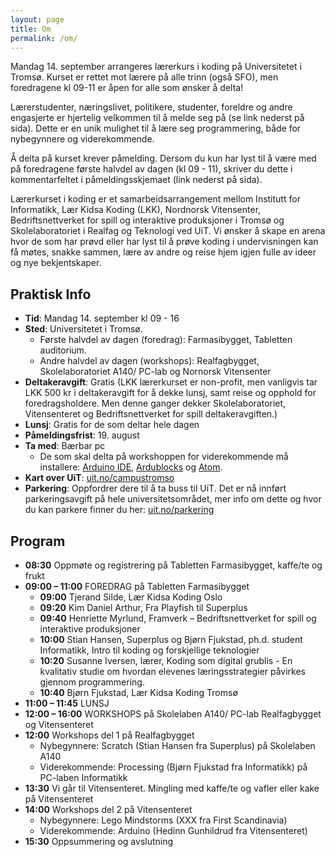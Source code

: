 ```yaml
---
layout: page
title: Om
permalink: /om/
---
```


Mandag 14. september arrangeres lærerkurs i koding på Universitetet i Tromsø.
Kurset er rettet mot lærere på alle trinn (også SFO), men foredragene kl 09-11
er åpen for alle som ønsker å delta!

Lærerstudenter, næringslivet, politikere, studenter, foreldre og andre
engasjerte er hjertelig velkommen til å melde seg på (se link nederst på sida).
Dette er en unik mulighet til å lære seg programmering, både for nybegynnere og
viderekommende.

Å delta på kurset krever påmelding. Dersom du kun har lyst til å være med på
foredragene første halvdel av dagen (kl 09 - 11), skriver du dette i
kommentarfeltet i påmeldingsskjemaet (link nederst på sida). 

Lærerkurset i koding er et samarbeidsarrangement mellom Institutt for
Informatikk, Lær Kidsa Koding (LKK), Nordnorsk Vitensenter, Bedriftsnettverket
for spill og interaktive produksjoner i Tromsø og Skolelaboratoriet i Realfag og
Teknologi ved UiT. Vi ønsker å skape en arena hvor de som har prøvd eller
har lyst til å prøve koding i undervisningen kan få møtes, snakke sammen,
lære av andre og reise hjem igjen fulle av ideer og nye bekjentskaper.

## Praktisk Info
- **Tid**: Mandag 14. september kl 09 - 16
- **Sted**: Universitetet i Tromsø.
    - Første halvdel av dagen (foredrag): Farmasibygget, Tabletten auditorium. 
    - Andre halvdel av dagen (workshops): Realfagbygget, Skolelaboratoriet A140/ PC-lab og Nornorsk Vitensenter
- **Deltakeravgift**: Gratis (LKK lærerkurset er non-profit, men vanligvis tar LKK 500 kr i deltakeravgift for å dekke lunsj, samt reise og opphold for foredragsholdere. Men denne ganger dekker Skolelaboratoriet, Vitensenteret og Bedriftsnettverket for spill deltakeravgiften.)
- **Lunsj**: Gratis for de som deltar hele dagen
- **Påmeldingsfrist**: 19. august
- **Ta med**: Bærbar pc
    - De som skal delta på workshoppen for viderekommende må installere: [Arduino IDE](https://www.arduino.cc/en/Main/Software), [Ardublocks](http://sourceforge.net/projects/ardublock/files/ardublock-all-20130712.jar/download) og [Atom](https://github.com/atom/atom/releases/tag/v1.0.11). 
- **Kart over UiT**: [uit.no/campustromso](https://uit.no/campustromso)
- **Parkering**: Oppfordrer dere til å ta buss til UiT. Det er nå innført
  parkeringsavgift på hele universitetsområdet, mer info om dette og hvor du kan
  parkere finner du her: [uit.no/parkering](https://uit.no/parkering)



## Program
- **08:30**  Oppmøte og registrering på Tabletten Farmasibygget, kaffe/te og frukt
- **09:00 – 11:00**  FOREDRAG på Tabletten Farmasibygget
    - **09:00**  Tjerand Silde, Lær Kidsa Koding Oslo
    - **09:20**  Kim Daniel Arthur, Fra Playfish til Superplus
    - **09:40**  Henriette Myrlund, Framverk – Bedriftsnettverket for spill og interaktive produksjoner
    - **10:00**  Stian Hansen, Superplus og Bjørn Fjukstad, ph.d. student Informatikk, Intro til koding og forskjellige teknologier
    - **10:20**  Susanne Iversen, lærer, Koding som digital grublis - En kvalitativ studie om hvordan elevenes læringsstrategier påvirkes gjennom programmering.
    - **10:40**  Bjørn Fjukstad, Lær Kidsa Koding Tromsø
- **11:00 – 11:45**  LUNSJ
- **12:00 – 16:00**  WORKSHOPS på Skolelaben A140/ PC-lab Realfagbygget og Vitensenteret
- **12:00**  Workshops del 1 på Realfagbygget
    - Nybegynnere: Scratch (Stian Hansen fra Superplus) på Skolelaben A140
    - Viderekommende: Processing (Bjørn Fjukstad fra Informatikk) på PC-laben Informatikk
- **13:30**  Vi går til Vitensenteret. Mingling med kaffe/te og vafler eller kake på Vitensenteret
- **14:00**  Workshops del 2 på Vitensenteret
    - Nybegynnere: Lego Mindstorms (XXX fra First Scandinavia)
    - Viderekommende: Arduino (Hedinn Gunhildrud fra Vitensenteret)
- **15:30** Oppsummering og avslutning
